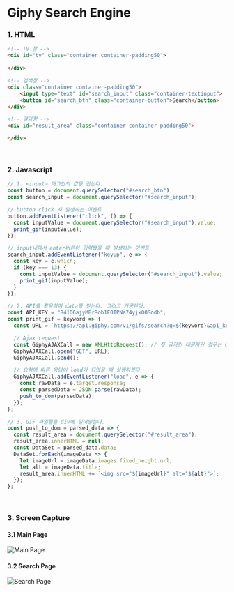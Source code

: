 # Giphy Search Engine

### 1. HTML

``` html
<!-- TV 창 -->
<div id="tv" class="container container-padding50">

</div>

<!-- 검색창 -->
<div class="container container-padding50">
    <input type="text" id="search_input" class="container-textinput">
    <button id="search_btn" class="container-button">Search</button>
</div>

<!-- 결과창 -->
<div id="result_area" class="container container-padding50">

</div>
```

<br>

### 2. Javascript

```js
// 1. <input> 태그안의 값을 잡는다.
const button = document.querySelector("#search_btn");
const search_input = document.querySelector("#search_input");

// button click 시 발생하는 이벤트
button.addEventListener("click", () => {
  const inputValue = document.querySelector("#search_input").value;
  print_gif(inputValue);
});

// input내에서 enter버튼이 입력됐을 때 발생하는 이벤트
search_input.addEventListener("keyup", e => {
  const key = e.which;
  if (key === 13) {
    const inputValue = document.querySelector("#search_input").value;
    print_gif(inputValue);
  }
});

// 2. API를 활용하여 data를 받는다. 그리고 가공한다.
const API_KEY = "841D6ajyMBrRob1F0IPNa74yjxOOSodb";
const print_gif = keyword => {
  const URL = `https://api.giphy.com/v1/gifs/search?q=${keyword}&api_key=${API_KEY}`;

  // Ajax request
  const GiphyAJAXCall = new XMLHttpRequest(); // 첫 글자만 대문자인 경우는 class를 생성하는 경우
  GiphyAJAXCall.open("GET", URL);
  GiphyAJAXCall.send();

  // 요청에 따른 응답이 load가 되었을 때 실행하겠다.
  GiphyAJAXCall.addEventListener("load", e => {
    const rawData = e.target.response;
    const parsedData = JSON.parse(rawData);
    push_to_dom(parsedData);
  });
};

// 3. GIF 파일들을 div에 밀어넣는다.
const push_to_dom = parsed_data => {
  const result_area = document.querySelector("#result_area");
  result_area.innerHTML = null;
  const DataSet = parsed_data.data;
  DataSet.forEach(imageData => {
    let imageUrl = imageData.images.fixed_height.url;
    let alt = imageData.title;
    result_area.innerHTML += `<img src="${imageUrl}" alt="${alt}">`;
  });
};
```

<br>

### 3. Screen Capture

#### 3.1 Main Page

![Main Page](https://github.com/Sunjae-Kim/TIL/blob/master/javascript/giphy-search-engine/img/main.png)

#### 3.2 Search Page

![Search Page](https://github.com/Sunjae-Kim/TIL/blob/master/javascript/giphy-search-engine/img/search.png)
